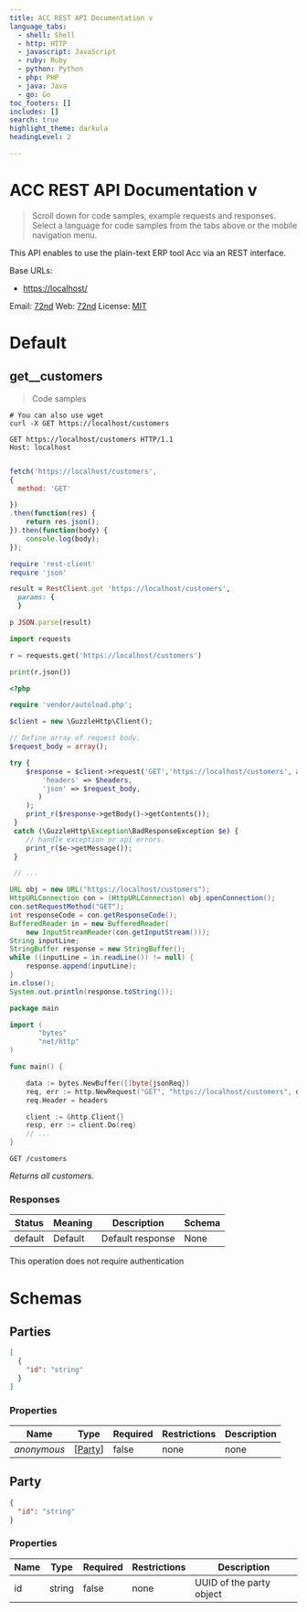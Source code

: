 ```yaml
---
title: ACC REST API Documentation v
language_tabs:
  - shell: Shell
  - http: HTTP
  - javascript: JavaScript
  - ruby: Ruby
  - python: Python
  - php: PHP
  - java: Java
  - go: Go
toc_footers: []
includes: []
search: true
highlight_theme: darkula
headingLevel: 2

---
```


<!-- Generator: Widdershins v4.0.1 -->

<h1 id="">ACC REST API Documentation v</h1>

> Scroll down for code samples, example requests and responses. Select a language for code samples from the tabs above or the mobile navigation menu.

This API enables to use the plain-text ERP tool Acc via an REST interface.

Base URLs:

* <a href="https://localhost/">https://localhost/</a>

Email: <a href="mailto:msg@frg72.com">72nd</a> Web: <a href="https://github.com/72nd">72nd</a> 
License: <a href="https://opensource.org/licenses/MIT">MIT</a>

<h1 id="-default">Default</h1>

## get__customers

> Code samples

```shell
# You can also use wget
curl -X GET https://localhost/customers

```

```http
GET https://localhost/customers HTTP/1.1
Host: localhost

```

```javascript

fetch('https://localhost/customers',
{
  method: 'GET'

})
.then(function(res) {
    return res.json();
}).then(function(body) {
    console.log(body);
});

```

```ruby
require 'rest-client'
require 'json'

result = RestClient.get 'https://localhost/customers',
  params: {
  }

p JSON.parse(result)

```

```python
import requests

r = requests.get('https://localhost/customers')

print(r.json())

```

```php
<?php

require 'vendor/autoload.php';

$client = new \GuzzleHttp\Client();

// Define array of request body.
$request_body = array();

try {
    $response = $client->request('GET','https://localhost/customers', array(
        'headers' => $headers,
        'json' => $request_body,
       )
    );
    print_r($response->getBody()->getContents());
 }
 catch (\GuzzleHttp\Exception\BadResponseException $e) {
    // handle exception or api errors.
    print_r($e->getMessage());
 }

 // ...

```

```java
URL obj = new URL("https://localhost/customers");
HttpURLConnection con = (HttpURLConnection) obj.openConnection();
con.setRequestMethod("GET");
int responseCode = con.getResponseCode();
BufferedReader in = new BufferedReader(
    new InputStreamReader(con.getInputStream()));
String inputLine;
StringBuffer response = new StringBuffer();
while ((inputLine = in.readLine()) != null) {
    response.append(inputLine);
}
in.close();
System.out.println(response.toString());

```

```go
package main

import (
       "bytes"
       "net/http"
)

func main() {

    data := bytes.NewBuffer([]byte{jsonReq})
    req, err := http.NewRequest("GET", "https://localhost/customers", data)
    req.Header = headers

    client := &http.Client{}
    resp, err := client.Do(req)
    // ...
}

```

`GET /customers`

*Returns all customers.*

<h3 id="get__customers-responses">Responses</h3>

|Status|Meaning|Description|Schema|
|---|---|---|---|
|default|Default|Default response|None|

<aside class="success">
This operation does not require authentication
</aside>

# Schemas

<h2 id="tocS_Parties">Parties</h2>
<!-- backwards compatibility -->
<a id="schemaparties"></a>
<a id="schema_Parties"></a>
<a id="tocSparties"></a>
<a id="tocsparties"></a>

```json
[
  {
    "id": "string"
  }
]

```

### Properties

|Name|Type|Required|Restrictions|Description|
|---|---|---|---|---|
|*anonymous*|[[Party](#schemaparty)]|false|none|none|

<h2 id="tocS_Party">Party</h2>
<!-- backwards compatibility -->
<a id="schemaparty"></a>
<a id="schema_Party"></a>
<a id="tocSparty"></a>
<a id="tocsparty"></a>

```json
{
  "id": "string"
}

```

### Properties

|Name|Type|Required|Restrictions|Description|
|---|---|---|---|---|
|id|string|false|none|UUID of the party object|

